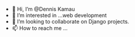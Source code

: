 - 👋 Hi, I’m @Dennis Kamau 
- 👀 I’m interested in ...web development
- 💞️ I’m looking to collaborate on Django projects.
- 📫 How to reach me ...

<!---
Denniskwg/Denniskwg is a ✨ special ✨ repository because its `README.md` (this file) appears on your GitHub profile.
You can click the Preview link to take a look at your changes.
--->
